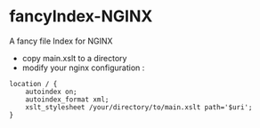 # fancyIndex-NGINX
A fancy file Index for NGINX

* copy main.xslt to a directory 
* modify your nginx configuration :

```
location / {
    autoindex on;
    autoindex_format xml;
    xslt_stylesheet /your/directory/to/main.xslt path='$uri';
}
```
